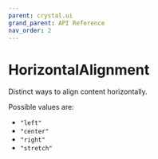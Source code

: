 ```yaml
---
parent: crystal.ui
grand_parent: API Reference
nav_order: 2
---
```


# HorizontalAlignment

Distinct ways to align content horizontally.

Possible values are:

- `"left"`
- `"center"`
- `"right"`
- `"stretch"`
